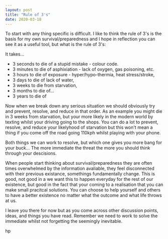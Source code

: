 ```yaml
---
layout: post
title: "Rule of 3's"
date: 2020-03-18
---
```


To start with any thing specific is difficult. I like to think the rule of 3's is the basis for my own survival/preparedness and I hope in reflection you can see it as a useful tool, but what is the rule of 3's:

It takes...
<ul>
<li> 3 seconds to die of a stupid mistake - colour code.</li>
<li> 3 minutes to die of asphixiation - lack of oxygen, gas poisoning, etc.</li>
<li> 3 hours to die of exposure - hyper/hypo-thermia, heat stress/stroke,</li>
<li> 3 days to die of lack of water,</li>
<li> 3 weeks to die from starvation,</li>
<li> 3 months to die of...</li>
<li> 3 years to die of</li>
</ul>

Now when we break down any serious situation we should obviously try and prevent, resolve, and reduce in that order. As an example you might die in 3 weeks from starvation, but your more likely in the modern world by texting whilst your driving going to the shops. You can do a lot to prevent, resolve, and reduce your likelyhood of starvation but this won't mean a thing if you come off the road going 110kph whilst playing with your phone. 

Both things we can work to resolve, but which one gives you more bang for your buck... The more immediate the threat the more you should think through your descisions.

When people start thinking about survival/preparedness they are often times overwhelmed by the information avaliable, they feel disconnected with their previous existance, somethings fundamentally change. This is good, not good in a we want this to happen everyday for the rest of our existence, but good in the fact that your coming to a realisation that you can make small pracitcal solutions. You can choose to help yourself and others to have a better existence no matter what the outcome and what life throws at us.

I leave you there for now but as you come across other discussion points, ideas, and things you have read. Remember we need to work to solve the immediate whilst not forgetting the seemingly inevitable.

hp
